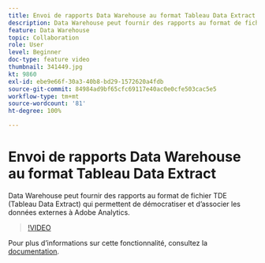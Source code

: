 ```yaml
---
title: Envoi de rapports Data Warehouse au format Tableau Data Extract
description: Data Warehouse peut fournir des rapports au format de fichier TDE (Tableau Data Extract) qui permettent de démocratiser et d’associer les données externes à Adobe Analytics.
feature: Data Warehouse
topic: Collaboration
role: User
level: Beginner
doc-type: feature video
thumbnail: 341449.jpg
kt: 9860
exl-id: ebe9e66f-30a3-40b8-bd29-1572620a4fdb
source-git-commit: 84984ad9bf65cfc69117e40ac0e0cfe503cac5e5
workflow-type: tm+mt
source-wordcount: '81'
ht-degree: 100%

---
```


# Envoi de rapports Data Warehouse au format Tableau Data Extract

Data Warehouse peut fournir des rapports au format de fichier TDE (Tableau Data Extract) qui permettent de démocratiser et d’associer les données externes à Adobe Analytics.

>[!VIDEO](https://video.tv.adobe.com/v/341449/?quality=12&learn=on)

Pour plus dʼinformations sur cette fonctionnalité, consultez la [documentation](https://experienceleague.adobe.com/docs/analytics/export/data-warehouse/t-tableau.html?lang=fr).
